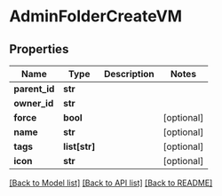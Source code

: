 # AdminFolderCreateVM


## Properties
Name | Type | Description | Notes
------------ | ------------- | ------------- | -------------
**parent_id** | **str** |  | 
**owner_id** | **str** |  | 
**force** | **bool** |  | [optional] 
**name** | **str** |  | [optional] 
**tags** | **list[str]** |  | [optional] 
**icon** | **str** |  | [optional] 

[[Back to Model list]](../README.md#documentation-for-models) [[Back to API list]](../README.md#documentation-for-api-endpoints) [[Back to README]](../README.md)



